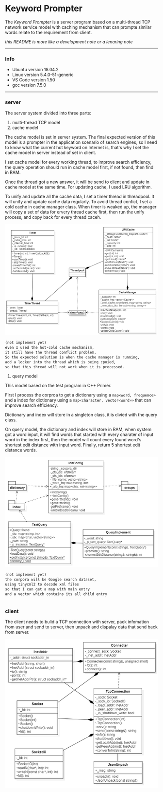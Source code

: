 # Keyword Prompter

The *Keyword Prompter* is a server program 
based on a multi-thread TCP network service model with caching mechanism
that can prompte similar words relate to the requirement from client.

*this README is more like a development note or a lenaring note*

---

### Info

- Ubuntu  version 18.04.2
- Linux   version 5.4.0-51-generic
- VS Code version 1.50
- gcc     version 7.5.0

---

### server

The server system divided into three parts:

1. multi-thread TCP model
2. cache model

The cache model is set in server system. 
The final expected version of this model is a prompter in the application scenario of search engines, 
so I need to know what the current hot keyword on Internet is, 
that's why I set the cache model in server instead of set in client.

I set cache model for every working thread, to improve search efficiency, the query operation should run in cache model first, if not found, then find in RAM. 

Once the thread got a new answer, it will be send to client and update in cache model at the same time. 
For updating cache, I used LRU algorithm. 

To unify and update all the cache data, I set a timer thread in threadpool. It will unify and update 
cache data regularly. To avoid thread confict, I set a cold cache in cache manager class. 
When timer is weaked up, the manager will copy a set of data for ervery thread cache first, then run the 
unify process, and copy back for every thread caceh. 

![avatar](/picture/cache.png)

```
(not implement yet)
even I used the hot-cold cache mechanism,
it still have the thread conflict problem.
So the expected solution is when the cache manager is running,
add a locker into the thread which is being cpoied,
so that this thread will not work when it is processed.
```

1. query model

This model based on the test program in C++ Primer.

First I process the corproa to get a dictionary using a `map<word, frequence>` and 
a index for dictionary using a `map<character, vector<word>>` that can improve search efficiency. 

Dictionary and index will store in a singleton class, it is divied with the query class.

On query model, the dictionary and index will store in RAM, when system got a word input, 
it will find words that started with every charater of input word in the index first, 
then the model will count every found word's shortest edit distance with input word. 
Finally, return 5 shortest edit distance words.

![avatar](/picture/query.png)

```
(not implement yet)
the corpora will be Google search dataset,
using tinyxml2 to decode xml files
so that I can get a map with main entry
and a vector which contains its all child entry								
								
```

### client

The client needs to bulid a TCP connection with server, 
pack infomation from user and send to server, 
then unpack and dispalay data that send back from server.

![avatar](/picture/client.png)

